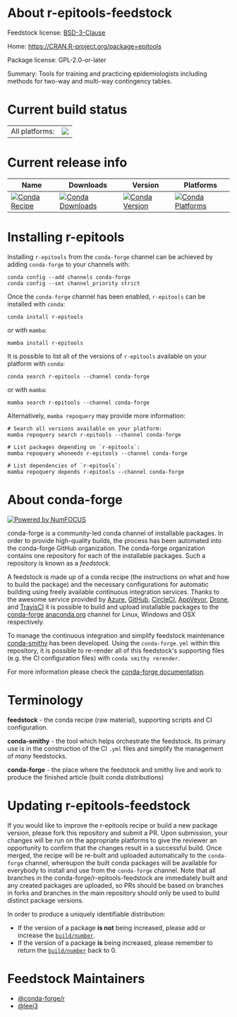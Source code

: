 About r-epitools-feedstock
==========================

Feedstock license: [BSD-3-Clause](https://github.com/conda-forge/r-epitools-feedstock/blob/main/LICENSE.txt)

Home: https://CRAN.R-project.org/package=epitools

Package license: GPL-2.0-or-later

Summary: Tools for training and practicing epidemiologists including methods for two-way and multi-way contingency tables.

Current build status
====================


<table><tr><td>All platforms:</td>
    <td>
      <a href="https://dev.azure.com/conda-forge/feedstock-builds/_build/latest?definitionId=17865&branchName=main">
        <img src="https://dev.azure.com/conda-forge/feedstock-builds/_apis/build/status/r-epitools-feedstock?branchName=main">
      </a>
    </td>
  </tr>
</table>

Current release info
====================

| Name | Downloads | Version | Platforms |
| --- | --- | --- | --- |
| [![Conda Recipe](https://img.shields.io/badge/recipe-r--epitools-green.svg)](https://anaconda.org/conda-forge/r-epitools) | [![Conda Downloads](https://img.shields.io/conda/dn/conda-forge/r-epitools.svg)](https://anaconda.org/conda-forge/r-epitools) | [![Conda Version](https://img.shields.io/conda/vn/conda-forge/r-epitools.svg)](https://anaconda.org/conda-forge/r-epitools) | [![Conda Platforms](https://img.shields.io/conda/pn/conda-forge/r-epitools.svg)](https://anaconda.org/conda-forge/r-epitools) |

Installing r-epitools
=====================

Installing `r-epitools` from the `conda-forge` channel can be achieved by adding `conda-forge` to your channels with:

```
conda config --add channels conda-forge
conda config --set channel_priority strict
```

Once the `conda-forge` channel has been enabled, `r-epitools` can be installed with `conda`:

```
conda install r-epitools
```

or with `mamba`:

```
mamba install r-epitools
```

It is possible to list all of the versions of `r-epitools` available on your platform with `conda`:

```
conda search r-epitools --channel conda-forge
```

or with `mamba`:

```
mamba search r-epitools --channel conda-forge
```

Alternatively, `mamba repoquery` may provide more information:

```
# Search all versions available on your platform:
mamba repoquery search r-epitools --channel conda-forge

# List packages depending on `r-epitools`:
mamba repoquery whoneeds r-epitools --channel conda-forge

# List dependencies of `r-epitools`:
mamba repoquery depends r-epitools --channel conda-forge
```


About conda-forge
=================

[![Powered by
NumFOCUS](https://img.shields.io/badge/powered%20by-NumFOCUS-orange.svg?style=flat&colorA=E1523D&colorB=007D8A)](https://numfocus.org)

conda-forge is a community-led conda channel of installable packages.
In order to provide high-quality builds, the process has been automated into the
conda-forge GitHub organization. The conda-forge organization contains one repository
for each of the installable packages. Such a repository is known as a *feedstock*.

A feedstock is made up of a conda recipe (the instructions on what and how to build
the package) and the necessary configurations for automatic building using freely
available continuous integration services. Thanks to the awesome service provided by
[Azure](https://azure.microsoft.com/en-us/services/devops/), [GitHub](https://github.com/),
[CircleCI](https://circleci.com/), [AppVeyor](https://www.appveyor.com/),
[Drone](https://cloud.drone.io/welcome), and [TravisCI](https://travis-ci.com/)
it is possible to build and upload installable packages to the
[conda-forge](https://anaconda.org/conda-forge) [anaconda.org](https://anaconda.org/)
channel for Linux, Windows and OSX respectively.

To manage the continuous integration and simplify feedstock maintenance
[conda-smithy](https://github.com/conda-forge/conda-smithy) has been developed.
Using the ``conda-forge.yml`` within this repository, it is possible to re-render all of
this feedstock's supporting files (e.g. the CI configuration files) with ``conda smithy rerender``.

For more information please check the [conda-forge documentation](https://conda-forge.org/docs/).

Terminology
===========

**feedstock** - the conda recipe (raw material), supporting scripts and CI configuration.

**conda-smithy** - the tool which helps orchestrate the feedstock.
                   Its primary use is in the construction of the CI ``.yml`` files
                   and simplify the management of *many* feedstocks.

**conda-forge** - the place where the feedstock and smithy live and work to
                  produce the finished article (built conda distributions)


Updating r-epitools-feedstock
=============================

If you would like to improve the r-epitools recipe or build a new
package version, please fork this repository and submit a PR. Upon submission,
your changes will be run on the appropriate platforms to give the reviewer an
opportunity to confirm that the changes result in a successful build. Once
merged, the recipe will be re-built and uploaded automatically to the
`conda-forge` channel, whereupon the built conda packages will be available for
everybody to install and use from the `conda-forge` channel.
Note that all branches in the conda-forge/r-epitools-feedstock are
immediately built and any created packages are uploaded, so PRs should be based
on branches in forks and branches in the main repository should only be used to
build distinct package versions.

In order to produce a uniquely identifiable distribution:
 * If the version of a package **is not** being increased, please add or increase
   the [``build/number``](https://docs.conda.io/projects/conda-build/en/latest/resources/define-metadata.html#build-number-and-string).
 * If the version of a package **is** being increased, please remember to return
   the [``build/number``](https://docs.conda.io/projects/conda-build/en/latest/resources/define-metadata.html#build-number-and-string)
   back to 0.

Feedstock Maintainers
=====================

* [@conda-forge/r](https://github.com/orgs/conda-forge/teams/r/)
* [@leej3](https://github.com/leej3/)

